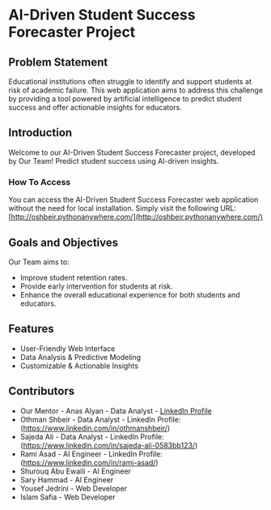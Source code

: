 # AI-Driven Student Success Forecaster Project

## Problem Statement
Educational institutions often struggle to identify and support students at risk of academic failure. This web application aims to address this challenge by providing a tool powered by artificial intelligence to predict student success and offer actionable insights for educators.

## Introduction
Welcome to our AI-Driven Student Success Forecaster project, developed by Our Team! Predict student success using AI-driven insights.

### How To Access
You can access the AI-Driven Student Success Forecaster web application without the need for local installation. Simply visit the following URL: [http://oshbeir.pythonanywhere.com/](http://oshbeir.pythonanywhere.com/)


## Goals and Objectives
Our Team aims to:
- Improve student retention rates.
- Provide early intervention for students at risk.
- Enhance the overall educational experience for both students and educators.

## Features
- User-Friendly Web Interface
- Data Analysis & Predictive Modeling
- Customizable & Actionable Insights

## Contributors
- Our Mentor - Anas Alyan - Data Analyst - [LinkedIn Profile](https://www.linkedin.com/in/anas-alyan-597a581bb/)
- Othman Shbeir - Data Analyst - LinkedIn Profile:(https://www.linkedin.com/in/othmanshbeir/)
- Sajeda Ali - Data Analyst - LinkedIn Profile: (https://www.linkedin.com/in/sajeda-ali-0583bb123/)
- Rami Asad - AI Engineer - LinkedIn Profile: (https://www.linkedin.com/in/rami-asad/) 
- Shurouq Abu Ewaili - AI Engineer
- Sary Hammad - AI Engineer
- Yousef Jedrini - Web Developer
- Islam Safia - Web Developer

